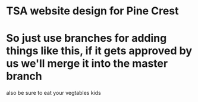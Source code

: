 # TSA website design for Pine Crest
# So just use branches for adding things like this, if it gets approved by us we'll merge it into the master branch
also be sure to eat your vegtables kids
